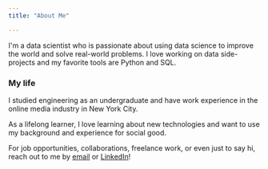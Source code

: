 ```yaml
---
title: "About Me"

---
```


I'm a data scientist who is passionate about using data science to improve the world and solve real-world problems. I love working on data side-projects and my favorite tools are Python and SQL. 

### My life

I studied engineering as an undergraduate and have work experience in the online media industry in New York City. 

As a lifelong learner, I love learning about new technologies and want to use my background and experience for social good.

For job opportunities, collaborations, freelance work, or even just to say hi, reach out to me by [email](mailto:prithvi1313@gmail.com) or [LinkedIn](https://www.linkedin.com/in/prithvi-gandhi/)!
